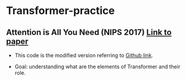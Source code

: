 # Transformer-practice

## Attention is All You Need (NIPS 2017) [Link to paper](https://arxiv.org/abs/1706.03762)

* This code is the modified version referring to [Github link](https://github.com/ndb796/Deep-Learning-Paper-Review-and-Practice/blob/master/code_practices/Attention_is_All_You_Need_Tutorial_(German_English).ipynb). 

* Goal: understanding what are the elements of Transformer and their role.